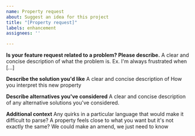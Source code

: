 ```yaml
---
name: Property request
about: Suggest an idea for this project
title: "[Property request]"
labels: enhancement
assignees: ''

---
```


**Is your feature request related to a problem? Please describe.**
A clear and concise description of what the problem is. Ex. I'm always frustrated when [...]

**Describe the solution you'd like**
A clear and concise description of How you interpret this new property

**Describe alternatives you've considered**
A clear and concise description of any alternative solutions you've considered.

**Additional context**
Any quirks in a particular language that would make it difficult to parse?
A property feels close to what you want but it's not exactly the same? We could make an amend, we just need to know
